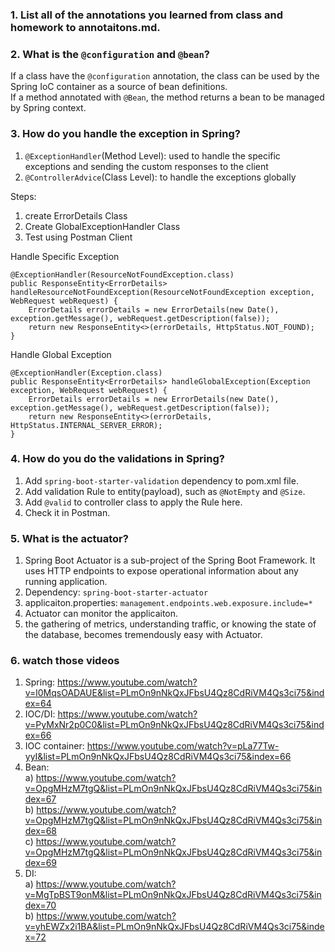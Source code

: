 ### 1. List all of the annotations you learned from class and homework to annotaitons.md.


### 2. What is the `@configuration` and `@bean`?
If a class have the `@configuration` annotation, the class can be used by the Spring IoC container as a source of bean definitions.  
If a method annotated with `@Bean`, the method returns a bean to be managed by Spring context. 


### 3. How do you handle the exception in Spring?
1) `@ExceptionHandler`(Method Level): used to handle the specific exceptions and sending the custom responses to the client 
2) `@ControllerAdvice`(Class Level): to handle the exceptions globally 

Steps:  
1) create ErrorDetails Class 
2) Create GlobalExceptionHandler Class
3) Test using Postman Client  

Handle Specific Exception
```
@ExceptionHandler(ResourceNotFoundException.class)
public ResponseEntity<ErrorDetails> handleResourceNotFoundException(ResourceNotFoundException exception, WebRequest webRequest) {
    ErrorDetails errorDetails = new ErrorDetails(new Date(), exception.getMessage(), webRequest.getDescription(false));
    return new ResponseEntity<>(errorDetails, HttpStatus.NOT_FOUND);
}
```
Handle Global Exception
```
@ExceptionHandler(Exception.class)
public ResponseEntity<ErrorDetails> handleGlobalException(Exception exception, WebRequest webRequest) {
    ErrorDetails errorDetails = new ErrorDetails(new Date(), exception.getMessage(), webRequest.getDescription(false));
    return new ResponseEntity<>(errorDetails, HttpStatus.INTERNAL_SERVER_ERROR);
}
```


### 4. How do you do the validations in Spring?
1) Add `spring-boot-starter-validation` dependency to pom.xml file.  
2) Add validation Rule to entity(payload), such as `@NotEmpty` and `@Size`.  
3) Add `@valid` to controller class to apply the Rule here.  
4) Check it in Postman.


### 5. What is the actuator?
1) Spring Boot Actuator is a sub-project of the Spring Boot Framework. It uses HTTP endpoints to expose operational information about any running application.  
2) Dependency: `spring-boot-starter-actuator`  
3) applicaiton.properties: `management.endpoints.web.exposure.include=*`  
4) Actuator can monitor the applicaiton.  
5) the gathering of metrics, understanding traffic, or knowing the state of the database, becomes tremendously easy with Actuator.


### 6. watch those videos
1) Spring: https://www.youtube.com/watch?v=l0MqsOADAUE&list=PLmOn9nNkQxJFbsU4Qz8CdRiVM4Qs3ci75&index=64
2) IOC/DI: https://www.youtube.com/watch?v=PyMxNr2p0C0&list=PLmOn9nNkQxJFbsU4Qz8CdRiVM4Qs3ci75&index=66
3) IOC container: https://www.youtube.com/watch?v=pLa77Tw-yyI&list=PLmOn9nNkQxJFbsU4Qz8CdRiVM4Qs3ci75&index=66
4) Bean:  
    a) https://www.youtube.com/watch?v=OpgMHzM7tgQ&list=PLmOn9nNkQxJFbsU4Qz8CdRiVM4Qs3ci75&index=67  
    b) https://www.youtube.com/watch?v=OpgMHzM7tgQ&list=PLmOn9nNkQxJFbsU4Qz8CdRiVM4Qs3ci75&index=68  
    c) https://www.youtube.com/watch?v=OpgMHzM7tgQ&list=PLmOn9nNkQxJFbsU4Qz8CdRiVM4Qs3ci75&index=69
5) DI:  
    a) https://www.youtube.com/watch?v=MgTpBST9onM&list=PLmOn9nNkQxJFbsU4Qz8CdRiVM4Qs3ci75&index=70  
    b) https://www.youtube.com/watch?v=yhEWZx2i1BA&list=PLmOn9nNkQxJFbsU4Qz8CdRiVM4Qs3ci75&index=72